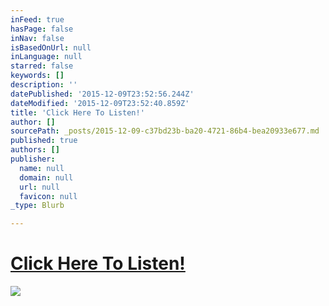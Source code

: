 ```yaml
---
inFeed: true
hasPage: false
inNav: false
isBasedOnUrl: null
inLanguage: null
starred: false
keywords: []
description: ''
datePublished: '2015-12-09T23:52:56.244Z'
dateModified: '2015-12-09T23:52:40.859Z'
title: 'Click Here To Listen!'
author: []
sourcePath: _posts/2015-12-09-c37bd23b-ba20-4721-86b4-bea20933e677.md
published: true
authors: []
publisher:
  name: null
  domain: null
  url: null
  favicon: null
_type: Blurb

---
```

# [Click Here To Listen!][0]
![](https://the-grid-user-content.s3-us-west-2.amazonaws.com/4aab341a-752a-4bae-8bb9-b6025cfa9cdf.jpg)

[0]: www.marinaorchestra.bandcamp.com